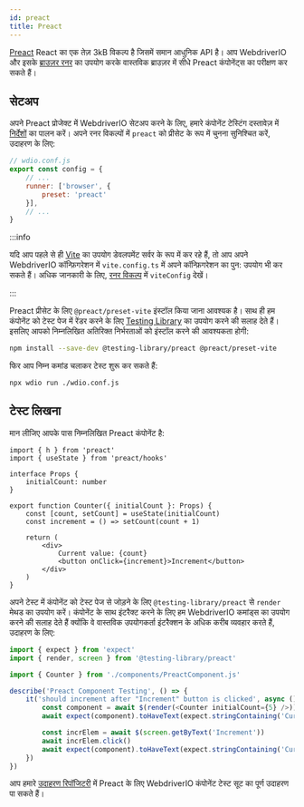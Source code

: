 ```yaml
---
id: preact
title: Preact
---
```


[Preact](https://preactjs.com/) React का एक तेज़ 3kB विकल्प है जिसमें समान आधुनिक API है। आप WebdriverIO और इसके [ब्राउज़र रनर](/docs/runner#browser-runner) का उपयोग करके वास्तविक ब्राउज़र में सीधे Preact कंपोनेंट्स का परीक्षण कर सकते हैं।

## सेटअप

अपने Preact प्रोजेक्ट में WebdriverIO सेटअप करने के लिए, हमारे कंपोनेंट टेस्टिंग दस्तावेज़ में [निर्देशों](/docs/component-testing#set-up) का पालन करें। अपने रनर विकल्पों में `preact` को प्रीसेट के रूप में चुनना सुनिश्चित करें, उदाहरण के लिए:

```js
// wdio.conf.js
export const config = {
    // ...
    runner: ['browser', {
        preset: 'preact'
    }],
    // ...
}
```

:::info

यदि आप पहले से ही [Vite](https://vitejs.dev/) का उपयोग डेवलपमेंट सर्वर के रूप में कर रहे हैं, तो आप अपने WebdriverIO कॉन्फ़िगरेशन में `vite.config.ts` में अपने कॉन्फ़िगरेशन का पुन: उपयोग भी कर सकते हैं। अधिक जानकारी के लिए, [रनर विकल्प](/docs/runner#runner-options) में `viteConfig` देखें।

:::

Preact प्रीसेट के लिए `@preact/preset-vite` इंस्टॉल किया जाना आवश्यक है। साथ ही हम कंपोनेंट को टेस्ट पेज में रेंडर करने के लिए [Testing Library](https://testing-library.com/) का उपयोग करने की सलाह देते हैं। इसलिए आपको निम्नलिखित अतिरिक्त निर्भरताओं को इंस्टॉल करने की आवश्यकता होगी:

```sh npm2yarn
npm install --save-dev @testing-library/preact @preact/preset-vite
```

फिर आप निम्न कमांड चलाकर टेस्ट शुरू कर सकते हैं:

```sh
npx wdio run ./wdio.conf.js
```

## टेस्ट लिखना

मान लीजिए आपके पास निम्नलिखित Preact कंपोनेंट है:

```tsx title="./components/Component.jsx"
import { h } from 'preact'
import { useState } from 'preact/hooks'

interface Props {
    initialCount: number
}

export function Counter({ initialCount }: Props) {
    const [count, setCount] = useState(initialCount)
    const increment = () => setCount(count + 1)

    return (
        <div>
            Current value: {count}
            <button onClick={increment}>Increment</button>
        </div>
    )
}

```

अपने टेस्ट में कंपोनेंट को टेस्ट पेज से जोड़ने के लिए `@testing-library/preact` से `render` मेथड का उपयोग करें। कंपोनेंट के साथ इंटरैक्ट करने के लिए हम WebdriverIO कमांड्स का उपयोग करने की सलाह देते हैं क्योंकि वे वास्तविक उपयोगकर्ता इंटरैक्शन के अधिक करीब व्यवहार करते हैं, उदाहरण के लिए:

```ts title="app.test.tsx"
import { expect } from 'expect'
import { render, screen } from '@testing-library/preact'

import { Counter } from './components/PreactComponent.js'

describe('Preact Component Testing', () => {
    it('should increment after "Increment" button is clicked', async () => {
        const component = await $(render(<Counter initialCount={5} />))
        await expect(component).toHaveText(expect.stringContaining('Current value: 5'))

        const incrElem = await $(screen.getByText('Increment'))
        await incrElem.click()
        await expect(component).toHaveText(expect.stringContaining('Current value: 6'))
    })
})
```

आप हमारे [उदाहरण रिपॉजिटरी](https://github.com/webdriverio/component-testing-examples/tree/main/preact-typescript-vite) में Preact के लिए WebdriverIO कंपोनेंट टेस्ट सूट का पूर्ण उदाहरण पा सकते हैं।